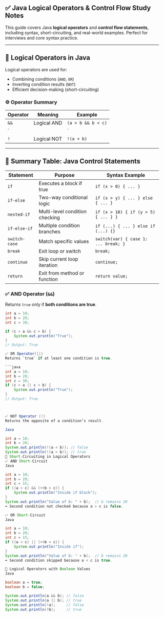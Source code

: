 ## ✅ Java Logical Operators & Control Flow Study Notes

This guide covers Java **logical operators** and **control flow statements**, including syntax, short-circuiting, and real-world examples. Perfect for interviews and core syntax practice.

***

## 🔹 Logical Operators in Java

Logical operators are used for:
- Combining conditions (`AND`, `OR`)
- Inverting condition results (`NOT`)
- Efficient decision-making (short-circuiting)

### ⚙️ Operator Summary

| Operator | Meaning         | Example             |
|----------|-----------------|---------------------|
| `&&`     | Logical AND     | `(a > b && b < c)`  |
| `||`     | Logical OR      | `(a > b || b < c)`  |
| `!`      | Logical NOT     | `!(a < b)`          |

***
## 📌 Summary Table: Java Control Statements

| Statement     | Purpose                        | Syntax Example                     |
|---------------|--------------------------------|-------------------------------------|
| `if`          | Executes a block if true       | `if (x > 0) { ... }`                |
| `if-else`     | Two-way conditional logic      | `if (x > y) { ... } else { ... }`   |
| `nested-if`   | Multi-level condition checking | `if (x > 10) { if (y > 5) { ... } }`|
| `if-else-if`  | Multiple condition branches     | `if (...) { ... } else if (...) {}`|
| `switch-case` | Match specific values          | `switch(var) { case 1: ... break; }`|
| `break`       | Exit loop or switch            | `break;`                            |
| `continue`    | Skip current loop iteration    | `continue;`                         |
| `return`      | Exit from method or function   | `return value;`                     |




### ✅ AND Operator (`&&`)

Returns `true` only if **both conditions are true**.

```java
int a = 10;
int b = 20;
int c = 30;

if (c > a && c > b) {
    System.out.println("True");
}
// Output: True

✅ OR Operator(||)
Returns `true` if at least one condition is true.

```java
int a = 10;
int b = 20;
int c = 30;
if (c > a || c < b) {
    System.out.println("True");
}
// Output: True



✅ NOT Operator (!)
Returns the opposite of a condition’s result.

Java

int a = 10;
int b = 20;
System.out.println(!(a < b)); // false
System.out.println(!(a > b)); // true
🚦 Short-Circuiting in Logical Operators
✅ AND Short-Circuit
Java

int a = 10;
int b = 20;
int c = 15;
if ((a > c) && (++b > c)) {
    System.out.println("Inside if block");
}
System.out.println("Value of b: " + b);  // b remains 20
➡️ Second condition not checked because a > c is false.

✅ OR Short-Circuit
Java

int a = 10;
int b = 20;
int c = 15;
if ((a < c) || (++b < c)) {
    System.out.println("Inside if");
}
System.out.println("Value of b: " + b);  // b remains 20
➡️ Second condition skipped because a < c is true.

🔀 Logical Operators with Boolean Values
Java

boolean a = true;
boolean b = false;

System.out.println(a && b); // false
System.out.println(a || b); // true
System.out.println(!a);     // false
System.out.println(!b);     // true


